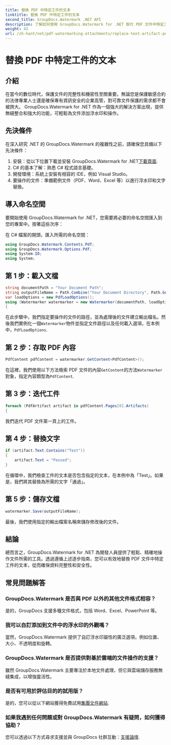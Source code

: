 ```yaml
---
title: 替換 PDF 中特定工件的文本
linktitle: 替換 PDF 中特定工件的文本
second_title: GroupDocs.Watermark .NET API
description: 了解如何使用 GroupDocs.Watermark for .NET 取代 PDF 文件中特定工件的文字。輕鬆增強文件的安全性和完整性。
weight: 42
url: /zh-hant/net/pdf-watermarking-attachments/replace-text-artifact-pdf/
---
```


# 替換 PDF 中特定工件的文本

## 介紹
在當今的數位時代，保護文件的完整性和機密性至關重要。無論您是保護敏感合約的法律專業人士還是確保專有資訊安全的企業高管，對可靠文件保護的需求都不會被誇大。 GroupDocs.Watermark for .NET 作為一個強大的解決方案出現，提供無縫整合和強大的功能，可輕鬆為文件添加浮水印和操作。
## 先決條件
在深入研究 .NET 的 GroupDocs.Watermark 的複雜性之前，請確保您具備以下先決條件：
1. 安裝：從以下位置下載並安裝 GroupDocs.Watermark for .NET[下載頁面](https://releases.groupdocs.com/Watermark/net/).
2. C# 的基本了解：熟悉 C# 程式語言基礎。
3. 開發環境：系統上安裝有相容的 IDE，例如 Visual Studio。
4. 要操作的文件：準備範例文件（PDF、Word、Excel 等）以進行浮水印和文字替換。

## 導入命名空間
要開始使用 GroupDocs.Watermark for .NET，您需要將必要的命名空間匯入到您的專案中。按著這些次序：

在 C# 檔案的開頭，匯入所需的命名空間：
```csharp
using GroupDocs.Watermark.Contents.Pdf;
using GroupDocs.Watermark.Options.Pdf;
using System.IO;
using System;
```
## 第 1 步：載入文檔
```csharp
string documentPath = "Your Document Path";
string outputFileName = Path.Combine("Your Document Directory", Path.GetFileName(documentPath));
var loadOptions = new PdfLoadOptions();
using (Watermarker watermarker = new Watermarker(documentPath, loadOptions))
{
```
在此步驟中，我們指定要操作的文件的路徑，並為處理後的文件建立輸出檔名。然後我們實例化一個`Watermarker`物件並指定文件路徑以及任何載入選項，在本例中，`PdfLoadOptions`.
## 第 2 步：存取 PDF 內容
```csharp
PdfContent pdfContent = watermarker.GetContent<PdfContent>();
```
在這裡，我們使用以下方法檢索 PDF 文件的內容`GetContent`的方法`Watermarker`對象，指定內容類型為`PdfContent`.
## 第 3 步：迭代工件
```csharp
foreach (PdfArtifact artifact in pdfContent.Pages[0].Artifacts)
{
```
我們迭代 PDF 文件第一頁上的工件。
## 第 4 步：替換文字
```csharp
if (artifact.Text.Contains("Test"))
{
    artifact.Text = "Passed";
}
```
在循環中，我們檢查工件的文本是否包含指定的文本，在本例中為「Test」。如果是，我們將其替換為所需的文字「通過」。
## 第 5 步：儲存文檔
```csharp
watermarker.Save(outputFileName);
```
最後，我們使用指定的輸出檔案名稱來儲存修改後的文件。

## 結論
總而言之，GroupDocs.Watermark for .NET 為開發人員提供了輕鬆、精確地操作文件所需的工具。透過遵循上述逐步指南，您可以有效地替換 PDF 文件中特定工件的文本，從而確保資料完整性和安全性。
## 常見問題解答
### GroupDocs.Watermark 是否與 PDF 以外的其他文件格式相容？
是的，GroupDocs 支援多種文件格式，包括 Word、Excel、PowerPoint 等。
### 我可以自訂添加到文件中的浮水印的外觀嗎？
當然，GroupDocs.Watermark 提供了自訂浮水印屬性的廣泛選項，例如位置、大小、不透明度和旋轉。
### GroupDocs.Watermark 是否提供對基於雲端的文件操作的支援？
雖然 GroupDocs.Watermark 主要專注於本地文件處理，但它與雲端儲存服務無縫集成，以增強靈活性。
### 是否有可用於評估目的的試用版？
是的，您可以從以下網站獲得免費試用[集團文件網站](https://releases.groupdocs.com/).
### 如果我遇到任何問題或對 GroupDocs.Watermark 有疑問，如何獲得協助？
您可以透過以下方式尋求支援並與 GroupDocs 社群互動：[支援論壇](https://forum.groupdocs.com/c/watermark/19).